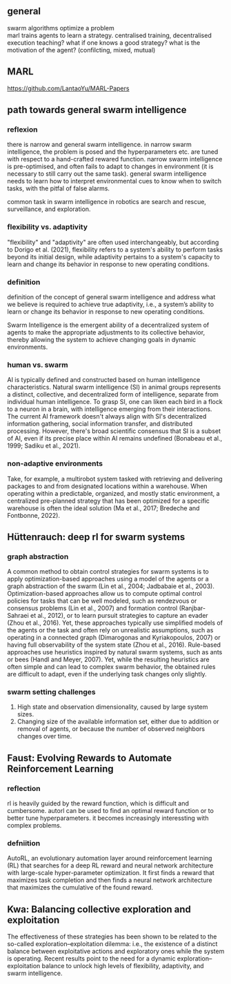 
## general
swarm algorithms optimize a problem  
marl trains agents to learn a strategy.
centralised training, decentralised execution
teaching? what if one knows a good strategy?
what is the motivation of the agent? (confilcting, mixed, mutual)


## MARL
https://github.com/LantaoYu/MARL-Papers

## path towards general swarm intelligence
### reflexion
there is narrow and general swarm intelligence.
in narrow swarm intelligence, the problem is posed and the hyperparameters etc. are tuned with respect to a hand-crafted rewared function.
narrow swarm intelligence is pre-optimised, and often fails to adapt to changes in environment (it is necessary to still carry out the same task).
general swarm intelligence needs to learn how to interpret environmental cues to know when to switch tasks, with the pitfal of false alarms.  
  
common task in swarm intelligence in robotics are search and rescue, surveillance, and exploration.

### flexibility vs. adaptivity 
"flexibility" and "adaptivity" are often used interchangeably, but according to Dorigo et al. (2021), flexibility refers to a system's ability to perform tasks beyond its initial design, while adaptivity pertains to a system's capacity to learn and change its behavior in response to new operating conditions.

### definition 
definition of the concept of general swarm intelligence and address what we believe is required to achieve true adaptivity, i.e., a system’s ability to learn or change its behavior in response to new operating conditions.

Swarm Intelligence is the emergent ability of a decentralized system of agents to make the appropriate adjustments to its collective behavior, thereby allowing the system to achieve changing goals in dynamic environments.

### human vs. swarm
AI is typically defined and constructed based on human intelligence characteristics.
Natural swarm intelligence (SI) in animal groups represents a distinct, collective, and decentralized form of intelligence, separate from individual human intelligence.
To grasp SI, one can liken each bird in a flock to a neuron in a brain, with intelligence emerging from their interactions.
The current AI framework doesn't always align with SI's decentralized information gathering, social information transfer, and distributed processing.
However, there's broad scientific consensus that SI is a subset of AI, even if its precise place within AI remains undefined (Bonabeau et al., 1999; Sadiku et al., 2021).

### non-adaptive environments
Take, for example, a multirobot system tasked with retrieving and delivering packages to and from designated locations within a warehouse.
When operating within a predictable, organized, and mostly static environment, a centralized pre-planned strategy that has been optimized for a specific warehouse is often the ideal solution (Ma et al., 2017; Bredeche and Fontbonne, 2022).


## Hüttenrauch: deep rl for swarm systems

### graph abstraction
A common method to obtain control strategies for swarm systems is to apply optimization-based approaches using a model of the agents or a graph abstraction of the swarm (Lin et al., 2004; Jadbabaie et al., 2003).
Optimization-based approaches allow us to compute optimal control policies for tasks that can be well modeled, such as rendezvous or consensus problems (Lin et al., 2007) and formation control (Ranjbar-Sahraei et al., 2012), or to learn pursuit strategies to capture an evader (Zhou et al., 2016).
Yet, these approaches typically use simplified models of the agents or the task and often rely on unrealistic assumptions, such as operating in a connected graph (Dimarogonas and Kyriakopoulos, 2007) or having full observability of the system state (Zhou et al., 2016).
Rule-based approaches use heuristics inspired by natural swarm systems, such as ants or bees (Handl and Meyer, 2007).
Yet, while the resulting heuristics are often simple and can lead to complex swarm behavior, the obtained rules are difficult to adapt, even if the underlying task changes only slightly.

### swarm setting challenges
1. High state and observation dimensionality, caused by large system sizes.
2. Changing size of the available information set, either due to addition or removal of agents, or because the number of observed neighbors changes over time.


## Faust: Evolving Rewards to Automate Reinforcement Learning
### reflection
rl is heavily guided by the reward function, which is difficult and cumbersome.
autorl can be used to find an optimal reward function or to better tune hyperparameters.
it becomes increasingly interessting with complex problems. 

### defniition
AutoRL, an evolutionary automation layer around reinforcement learning (RL) that searches for a deep RL reward and neural network architecture with large-scale hyper-parameter optimization.
It first finds a reward that maximizes task completion and then finds a neural network architecture that maximizes the cumulative of the found reward.

## Kwa: Balancing collective exploration and exploitation

The effectiveness of these strategies has been shown to be related to the so-called exploration–exploitation dilemma: i.e., the existence of a distinct balance between exploitative actions and exploratory ones while the system is operating.
Recent results point to the need for a dynamic exploration–exploitation balance to unlock high levels of flexibility, adaptivity, and swarm intelligence.
